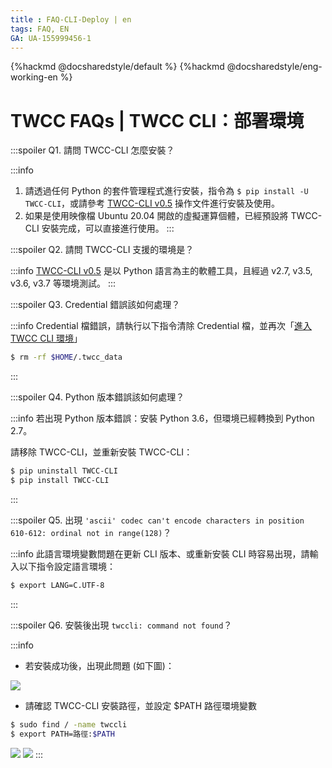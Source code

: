 ```yaml
---
title : FAQ-CLI-Deploy | en
tags: FAQ, EN
GA: UA-155999456-1
---
```


{%hackmd @docsharedstyle/default %}
{%hackmd @docsharedstyle/eng-working-en %}

# TWCC FAQs | TWCC CLI：部署環境

:::spoiler Q1. 請問 TWCC-CLI 怎麼安裝？

:::info
1. 請透過任何 Python 的套件管理程式進行安裝，指令為 `$ pip install -U TWCC-CLI`，或請參考 [<ins>TWCC-CLI v0.5</ins>](https://github.com/TW-NCHC/TWCC-CLI/tree/v0.5) 操作文件進行安裝及使用。
2. 如果是使用映像檔 Ubuntu 20.04 開啟的虛擬運算個體，已經預設將 TWCC-CLI 安裝完成，可以直接進行使用。
:::


:::spoiler Q2. 請問 TWCC-CLI 支援的環境是？

:::info
[<ins>TWCC-CLI v0.5</ins>](https://github.com/TW-NCHC/TWCC-CLI/tree/v0.5) 是以 Python 語言為主的軟體工具，且經過 v2.7, v3.5, v3.6, v3.7 等環境測試。
:::

:::spoiler Q3. Credential 錯誤該如何處理？

:::info
Credential 檔錯誤，請執行以下指令清除 Credential 檔，並再次「[<ins>進入 TWCC CLI 環境</ins>](https://man.twcc.ai/@twccdocs/doc-cli-main-zh/https%3A%2F%2Fman.twcc.ai%2F%40twccdocs%2Fguide-cli-signin-zh)」

```bash
$ rm -rf $HOME/.twcc_data
```
:::

:::spoiler Q4. Python 版本錯誤該如何處理？

:::info
若出現 Python 版本錯誤：安裝 Python 3.6，但環境已經轉換到 Python 2.7。
 
請移除 TWCC-CLI，並重新安裝 TWCC-CLI：

```bash
$ pip uninstall TWCC-CLI
$ pip install TWCC-CLI
```
:::


:::spoiler Q5. 出現 `'ascii' codec can't encode characters in position 610-612: ordinal not in range(128)`？

:::info
此語言環境變數問題在更新 CLI 版本、或重新安裝 CLI 時容易出現，請輸入以下指令設定語言環境：

```bash
$ export LANG=C.UTF-8
```
:::


:::spoiler Q6. 安裝後出現 `twccli: command not found`？

:::info
- 若安裝成功後，出現此問題 (如下圖)：

![](https://cos.twcc.ai/SYS-MANUAL/uploads/upload_3bd9eb685a4f792a41dd61b5e067ae5f.png)

- 請確認 TWCC-CLI 安裝路徑，並設定 $PATH 路徑環境變數

```bash
$ sudo find / -name twccli
$ export PATH=路徑:$PATH
```
![](https://cos.twcc.ai/SYS-MANUAL/uploads/upload_55b9287571e87ba62614291ad432d93c.png)
![](https://cos.twcc.ai/SYS-MANUAL/uploads/upload_47e4050c06b225b87e77c370f89bc7f1.png)
:::
